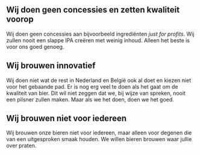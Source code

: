 ## Wij doen geen concessies en zetten kwaliteit voorop

Wij doen geen concessies aan bijvoorbeeld ingrediënten _just for profits_. Wij zullen nooit een slappe IPA creëren met weinig inhoud. Alleen het beste is voor ons goed genoeg.

## Wij brouwen innovatief

Wij doen niet wat de rest in Nederland en België ook al doet en kiezen niet voor het gebaande pad. Er is nog erg veel te doen als het gaat om de kwaliteit van bier. Dit wil niet zeggen dat we, bij wijze van spreken, nooit een pilsner zullen maken. Maar als we het doen, doen we het goed.

## Wij brouwen niet voor iedereen

Wij brouwen onze bieren niet voor iedereen, maar alleen voor degenen die van een uitgesproken smaak houden. We willen bieren brouwen waar jullie over praten.
